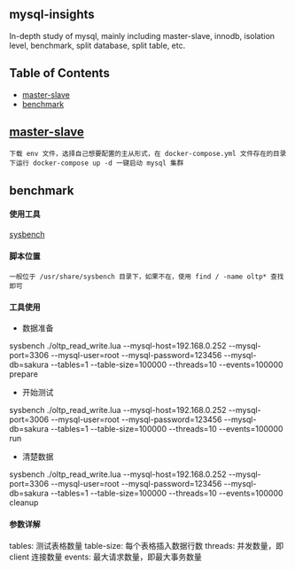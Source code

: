 ## mysql-insights
In-depth study of mysql, mainly including master-slave, innodb, isolation level, benchmark, split database, split table, etc.

## Table of Contents
- [master-slave](https://github.com/silverswords/mysql-insights#master-slave)
- [benchmark](https://github.com/silverswords/mysql-insights#benchmark)

## [master-slave](https://github.com/silverswords/mysql-insights/tree/master/env)
    下载 env 文件，选择自己想要配置的主从形式，在 docker-compose.yml 文件存在的目录下运行 docker-compose up -d 一键启动 mysql 集群

## benchmark

#### 使用工具
[sysbench](https://github.com/akopytov/sysbench)
#### 脚本位置
    一般位于 /usr/share/sysbench 目录下，如果不在，使用 find / -name oltp* 查找即可
#### 工具使用
- 数据准备

sysbench ./oltp_read_write.lua --mysql-host=192.168.0.252 --mysql-port=3306  --mysql-user=root --mysql-password=123456  --mysql-db=sakura  --tables=1 --table-size=100000 --threads=10 --events=100000 prepare
- 开始测试

sysbench ./oltp_read_write.lua --mysql-host=192.168.0.252 --mysql-port=3006  --mysql-user=root --mysql-password=123456  --mysql-db=sakura  --tables=1 --table-size=100000 --threads=10 --events=100000 run
- 清楚数据

sysbench ./oltp_read_write.lua --mysql-host=192.168.0.252 --mysql-port=3306  --mysql-user=root --mysql-password=123456  --mysql-db=sakura  --tables=1 --table-size=100000 --threads=10 --events=100000 cleanup
#### 参数详解
tables: 测试表格数量
table-size: 每个表格插入数据行数
threads: 并发数量，即 client 连接数量
events: 最大请求数量，即最大事务数量


